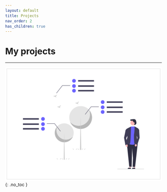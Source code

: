 ```yaml
---
layout: default
title: Projects 
nav_order: 2
has_children: true
---
```


# My projects

---

![](/assets/images/undraw_project_trees.png)
{: .no_toc }